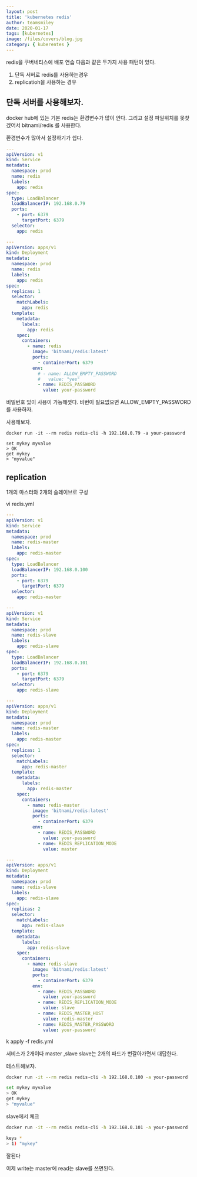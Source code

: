 ```yaml
---
layout: post
title: 'kubernetes redis'
author: teamsmiley
date: 2020-01-17
tags: [kubernetes]
image: /files/covers/blog.jpg
category: { kuberentes }
---
```


redis을 쿠버네티스에 배포 연습
다음과 같은 두가지 사용 패턴이 있다.

1. 단독 서버로 redis를 사용하는경우
1. replicatioh을 사용하는 경우

## 단독 서버를 사용해보자.

docker hub에 있는 기본 redis는 환경변수가 많이 안다. 그리고 설정 파일위치를 못찾겠어서 bitnami/redis 를 사용한다.

환경변수가 많아서 설정하기가 쉽다.

```yml
---
apiVersion: v1
kind: Service
metadata:
  namespace: prod
  name: redis
  labels:
    app: redis
spec:
  type: LoadBalancer
  loadBalancerIP: 192.168.0.79
  ports:
    - port: 6379
      targetPort: 6379
  selector:
    app: redis

---
apiVersion: apps/v1
kind: Deployment
metadata:
  namespace: prod
  name: redis
  labels:
    app: redis
spec:
  replicas: 1
  selector:
    matchLabels:
      app: redis
  template:
    metadata:
      labels:
        app: redis
    spec:
      containers:
        - name: redis
          image: 'bitnami/redis:latest'
          ports:
            - containerPort: 6379
          env:
            # - name: ALLOW_EMPTY_PASSWORD
            #   value: "yes"
            - name: REDIS_PASSWORD
              value: your-password
```

비밀번호 있이 사용이 가능해졋다. 비번이 필요없으면 ALLOW_EMPTY_PASSWORD를 사용하자.

사용해보자.

```
docker run -it --rm redis redis-cli -h 192.168.0.79 -a your-password
```

```
set mykey myvalue
> OK
get mykey
> "myvalue"
```

## replication

1개의 마스터와 2개의 슬레이브로 구성

vi redis.yml

```yml
---
apiVersion: v1
kind: Service
metadata:
  namespace: prod
  name: redis-master
  labels:
    app: redis-master
spec:
  type: LoadBalancer
  loadBalancerIP: 192.168.0.100
  ports:
    - port: 6379
      targetPort: 6379
  selector:
    app: redis-master

---
apiVersion: v1
kind: Service
metadata:
  namespace: prod
  name: redis-slave
  labels:
    app: redis-slave
spec:
  type: LoadBalancer
  loadBalancerIP: 192.168.0.101
  ports:
    - port: 6379
      targetPort: 6379
  selector:
    app: redis-slave

---
apiVersion: apps/v1
kind: Deployment
metadata:
  namespace: prod
  name: redis-master
  labels:
    app: redis-master
spec:
  replicas: 1
  selector:
    matchLabels:
      app: redis-master
  template:
    metadata:
      labels:
        app: redis-master
    spec:
      containers:
        - name: redis-master
          image: 'bitnami/redis:latest'
          ports:
            - containerPort: 6379
          env:
            - name: REDIS_PASSWORD
              value: your-password
            - name: REDIS_REPLICATION_MODE
              value: master

---
apiVersion: apps/v1
kind: Deployment
metadata:
  namespace: prod
  name: redis-slave
  labels:
    app: redis-slave
spec:
  replicas: 2
  selector:
    matchLabels:
      app: redis-slave
  template:
    metadata:
      labels:
        app: redis-slave
    spec:
      containers:
        - name: redis-slave
          image: 'bitnami/redis:latest'
          ports:
            - containerPort: 6379
          env:
            - name: REDIS_PASSWORD
              value: your-password
            - name: REDIS_REPLICATION_MODE
              value: slave
            - name: REDIS_MASTER_HOST
              value: redis-master
            - name: REDIS_MASTER_PASSWORD
              value: your-password
```

k apply -f redis.yml

서비스가 2개이다 master ,slave slave는 2개의 파드가 번갈아가면서 대답한다.

테스트해보자.

```bash
docker run -it --rm redis redis-cli -h 192.168.0.100 -a your-password
```

```bash
set mykey myvalue
> OK
get mykey
> "myvalue"
```

slave에서 체크

```bash
docker run -it --rm redis redis-cli -h 192.168.0.101 -a your-password
```

```bash
keys *
> 1) "mykey"
```

잘된다

이제 write는 master에 read는 slave를 쓰면된다.
